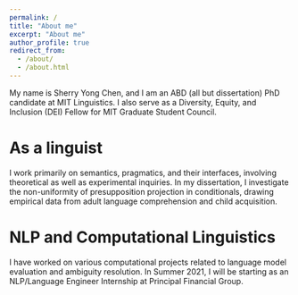 ```yaml
---
permalink: /
title: "About me"
excerpt: "About me"
author_profile: true
redirect_from: 
  - /about/
  - /about.html
---
```



My name is Sherry Yong Chen, and I am an ABD (all but dissertation) PhD candidate at MIT Linguistics. I also serve as a Diversity, Equity, and Inclusion (DEI) Fellow for MIT Graduate Student Council.


As a linguist
======
I work primarily on semantics, pragmatics, and their interfaces, involving theoretical as well as experimental inquiries.
In my dissertation, I investigate the non-uniformity of presupposition projection in conditionals, drawing empirical data from adult language comprehension and child acquisition.


NLP and Computational Linguistics
======
I have worked on various computational projects related to language model evaluation and ambiguity resolution.
In Summer 2021, I will be starting as an NLP/Language Engineer Internship at Principal Financial Group.
